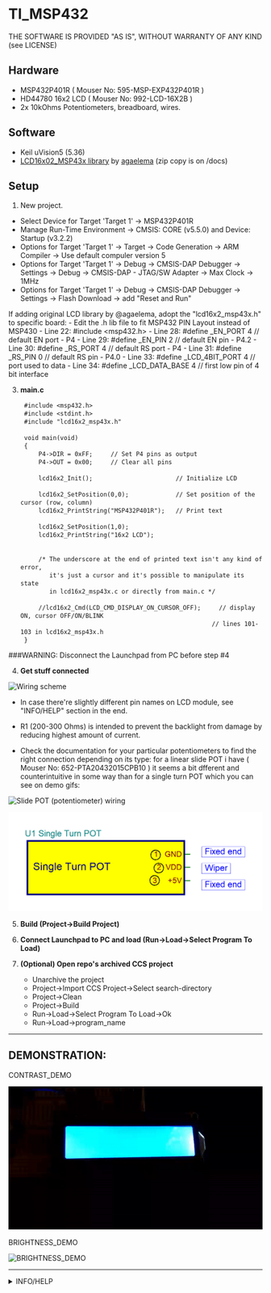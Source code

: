 # TI_MSP432

THE SOFTWARE IS PROVIDED "AS IS", WITHOUT WARRANTY OF ANY KIND (see LICENSE)

## Hardware
- MSP432P401R      ( Mouser No: 595-MSP-EXP432P401R  )
- HD44780 16x2 LCD ( Mouser No: 992-LCD-16X2B        )
- 2x 10kOhms Potentiometers, breadboard, wires.

## Software
- Keil uVision5 (5.36)
- [LCD16x02_MSP43x library](https://github.com/agaelema/LCD16x2_MSP43x) by [agaelema](https://github.com/agaelema) (zip copy is on /docs)


## Setup
1. New project.
- Select Device for Target 'Target 1' -> MSP432P401R
- Manage Run-Time Environment -> CMSIS: CORE (v5.5.0) and Device: Startup (v3.2.2)
- Options for Target 'Target 1' -> Target -> Code Generation -> ARM Compiler -> Use default compuler version 5
- Options for Target 'Target 1' -> Debug -> CMSIS-DAP Debugger -> Settings -> Debug -> CMSIS-DAP - JTAG/SW Adapter -> Max Clock -> 1MHz
- Options for Target 'Target 1' -> Debug -> CMSIS-DAP Debugger -> Settings -> Flash Download -> add "Reset and Run"


If adding original LCD library by @agaelema, adopt the "lcd16x2_msp43x.h" to specific board:
 		- Edit the .h lib file to fit MSP432 PIN Layout instead of MSP430
		- Line 22: #include <msp432.h>
		- Line 28: #define     _EN_PORT        4                   // default EN port - P4
		- Line 29: #define     _EN_PIN         2                   // default EN pin  - P4.2
		- Line 30: #define     _RS_PORT        4                   // default RS port - P4
		- Line 31: #define     _RS_PIN         0                   // default RS pin  - P4.0
		- Line 33: #define     _LCD_4BIT_PORT          4               // port used to data
		- Line 34: #define     _LCD_DATA_BASE          4               // first low pin of 4 bit interface


3. **main.c**

		#include <msp432.h>
		#include <stdint.h>
		#include "lcd16x2_msp43x.h"

		void main(void)
		{
		    P4->DIR = 0xFF;     // Set P4 pins as output
		    P4->OUT = 0x00;     // Clear all pins

		    lcd16x2_Init();                       // Initialize LCD

		    lcd16x2_SetPosition(0,0);             // Set position of the cursor (row, column)
		    lcd16x2_PrintString("MSP432P401R");   // Print text

		    lcd16x2_SetPosition(1,0);
		    lcd16x2_PrintString("16x2 LCD");


		    /* The underscore at the end of printed text isn't any kind of error,
		       it's just a cursor and it's possible to manipulate its state
		       in lcd16x2_msp43x.c or directly from main.c */

		    //lcd16x2_Cmd(LCD_CMD_DISPLAY_ON_CURSOR_OFF);     // display ON, cursor OFF/ON/BLINK
		                                                    // lines 101-103 in lcd16x2_msp43x.h
		}


###WARNING: Disconnect the Launchpad from PC before step #4

4. **Get stuff connected**

![Wiring scheme](/images/WIRING.BMP)

- In case there're slightly different pin names on LCD module, see "INFO/HELP" section in the end.

- R1 (200-300 Ohms) is intended to prevent the backlight from damage by reducing highest amount of current.

- Check the documentation for your particular potentiometers to find the right connection depending on its type: for a linear slide POT i have ( Mouser No: 652-PTA20432015CPB10 ) it seems a bit dfferent and counterintuitive in some way than for a single turn POT which you can see on demo gifs:

![Slide POT (potentiometer) wiring](/images/SLIDE_POTENTIOMETER.BMP)

![Single turn POT wiring](/images/SINGLE_TURN_POT.BMP)


5. **Build (Project->Build Project)**

6. **Connect Launchpad to PC and load (Run->Load->Select Program To Load)**

7. **(Optional) Open repo's archived CCS project**
	- Unarchive the project
	- Project->Import CCS Project->Select search-directory
	- Project->Clean
	- Project->Build
	- Run->Load->Select Program To Load->Ok
	- Run->Load->program_name


___

## DEMONSTRATION:

CONTRAST_DEMO

![CONTRAST_DEMO](/images/CONTRAST_DEMO.gif)


BRIGHTNESS_DEMO

![BRIGHTNESS_DEMO](/images/BRIGHTNESS_DEMO.gif)

___

<details>
	<summary>INFO/HELP</summary>

- In case the lib link is broken or you cannot find it for some other reason, the whole repo "LCD16x2_MSP43x-master.zip" included "AS IS" in "/archive".

- LCD PIN Description:

Pin number | Pin name  | Pin description
--- | --- | ---
1 | GND/VSS | ground pin for LCD
2 | VDD/VCC | supply voltage pin for LCD
3 | V0/VEE | contrast adjust
4 | RS | Register Select (0;1)
5 | RW | Read/Write (0;1)
6 | E | enable
7-14 | Data Bits | send commands or data to the LCD
15 | A/LED+ | supply voltage pin for backlight
16 | K/LED- | ground ping for backlight

</details>
